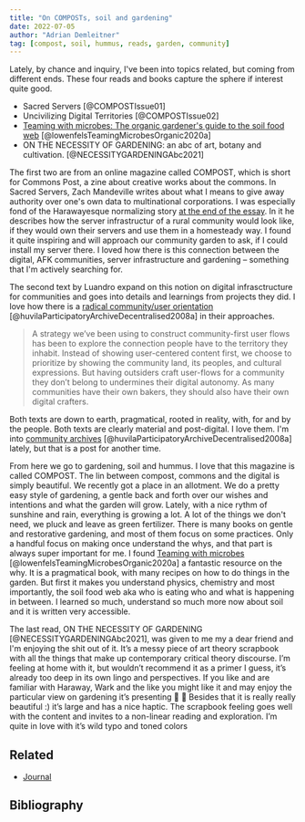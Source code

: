 ```yaml
---
title: "On COMPOSTs, soil and gardening"
date: 2022-07-05
author: "Adrian Demleitner"
tag: [compost, soil, hummus, reads, garden, community]
---
```

Lately, by chance and inquiry, I've been into topics related, but coming from different ends. These four reads and books capture the sphere if interest quite good.

- Sacred Servers [@COMPOSTIssue01]
- Uncivilizing Digital Territories [@COMPOSTIssue02]
- [Teaming with microbes: The organic gardener's guide to the soil food web](reading/@lowenfelsTeamingMicrobesOrganic2020a.md) [@lowenfelsTeamingMicrobesOrganic2020a]
- ON THE NECESSITY OF GARDENING: an abc of art, botany and cultivation. [@NECESSITYGARDENINGAbc2021]

The first two are from an online magazine called COMPOST, which is short for Commons Post, a zine about creative works about the commons. In Sacred Servers, Zach Mandeville writes about what I means to give away authority over one's own data to multinational corporations. I was especially fond of the Harawayesque normalizing story [at the end of the essay](https://one.compost.digital/sacred-servers/#dreaming-another-future). In it he describes how the server infrastructur of a rural community would look like, if they would own their servers and use them in a homesteady way. I found it quite inspiring and will approach our community garden to ask, if I could install my server there. I loved how there is this connection between the digital, AFK communities, server infrastructure and gardening – something that I'm actively searching for. 

The second text by Luandro expand on this notion on digital infrasctructure for communities and goes into details and learnings from projects they did. I love how there is a [radical community/user orientation](reading/@huvilaParticipatoryArchiveDecentralised2008a.md) [@huvilaParticipatoryArchiveDecentralised2008a] in their approaches.

> A strategy we’ve been using to construct community-first user flows has been to explore the connection people have to the territory they inhabit. Instead of showing user-centered content first, we choose to prioritize by showing the community land, its peoples, and cultural expressions. But having outsiders craft user-flows for a community they don’t belong to undermines their digital autonomy. As many communities have their own bakers, they should also have their own digital crafters.

Both texts are down to earth, pragmatical, rooted in reality, with, for and by the people. Both texts are clearly material and post-digital. I love them. I'm into [community archives](reading/@huvilaParticipatoryArchiveDecentralised2008a.md) [@huvilaParticipatoryArchiveDecentralised2008a] lately, but that is a post for another time.

From here we go to gardening, soil and hummus. I love that this magazine is called COMPOST. The lin between compost, commons and the digital is simply beautiful. We recently got a place in an allotment. We do a pretty easy style of gardening, a gentle back and forth over our wishes and intentions and what the garden will grow. Lately, with a nice rythm of sunshine and rain, everything is growing a lot. A lot of the things we don't need, we pluck and leave as green fertilizer. There is many books on gentle and restorative gardening, and most of them focus on some practices. Only a handful focus on making once understand the whys, and that part is always super important for me. I found [Teaming with microbes](reading/@lowenfelsTeamingMicrobesOrganic2020a.md) [@lowenfelsTeamingMicrobesOrganic2020a] a fantastic resource on the why. It is a pragmatical book, with many recipes on how to do things in the garden. But first it makes you understand physics, chemistry and most importantly, the soil food web aka who is eating who and what is happening in between. I learned so much, understand so much more now about soil and it is written very accessible.

The last read, ON THE NECESSITY OF GARDENING [@NECESSITYGARDENINGAbc2021], was given to me my a dear friend and I'm enjoying the shit out of it. It’s a messy piece of art theory scrapbook with all the things that make up contemporary critical theory discourse. I’m feeling at home with it, but wouldn’t recommend it as a primer I guess, it’s already too deep in its own lingo and perspectives. If you like and are familiar with Haraway, Wark and the like you might like it and may enjoy the particular view on gardening it’s presenting 🌱 🌿 Besides that it is really really beautiful :) it’s large and has a nice haptic. The scrapbook feeling goes well with the content and invites to a non-linear reading and exploration. I’m quite in love with it’s wild typo and toned colors

## Related
- [Journal](pages/journal.md)

## Bibliography